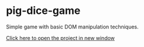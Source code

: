 # pig-dice-game
Simple game with basic DOM manipulation techniques.

[Click here to open the project in new window](https://doriniel.github.io/pig-dice-game/)
